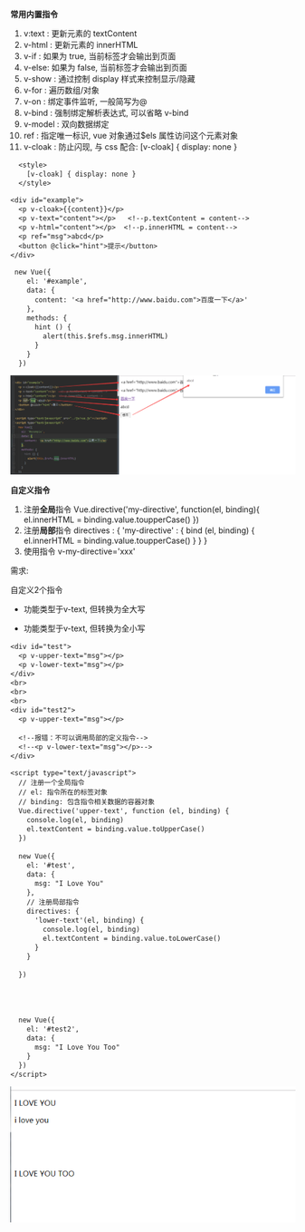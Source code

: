 **常用内置指令**

1) 	v:text : 更新元素的 textContent 
2)	 v-html : 更新元素的 innerHTML 
3) 	v-if : 如果为 true, 当前标签才会输出到页面
4) 	v-else: 如果为 false, 当前标签才会输出到页面 
5)	 v-show : 通过控制 display 样式来控制显示/隐藏 
6)	 v-for : 遍历数组/对象
7) 	v-on : 绑定事件监听, 一般简写为@ 
8)	 v-bind : 强制绑定解析表达式, 可以省略 v-bind 
9)	 v-model : 双向数据绑定 
10)	 ref : 指定唯一标识, vue 对象通过$els 属性访问这个元素对象 
11)	 v-cloak : 防止闪现, 与 css 配合: [v-cloak] { display: none }





```
  <style>
    [v-cloak] { display: none }
  </style>
```

```
<div id="example">
  <p v-cloak>{{content}}</p>
  <p v-text="content"></p>   <!--p.textContent = content-->
  <p v-html="content"></p>  <!--p.innerHTML = content-->
  <p ref="msg">abcd</p>
  <button @click="hint">提示</button>
</div>
```

```
 new Vue({
    el: '#example',
    data: {
      content: '<a href="http://www.baidu.com">百度一下</a>'
    },
    methods: {
      hint () {
        alert(this.$refs.msg.innerHTML)
      }
    }
  })
```

![](picc/指令.jpg)



**自定义指令** 

1) 注册**全局**指令 
	Vue.directive('my-directive', function(el, binding){ 
		el.innerHTML = binding.value.toupperCase() 
	}) 
2) 注册**局部**指令 
	directives : { 
		'my-directive' : { 
			bind (el, binding) { 
				el.innerHTML = binding.value.toupperCase() 
			} 
		} 
	} 
3) 使用指令 
	v-my-directive='xxx'



需求:

 自定义2个指令 

- 功能类型于v-text, 但转换为全大写  

- 功能类型于v-text, 但转换为全小写



```
<div id="test">
  <p v-upper-text="msg"></p>
  <p v-lower-text="msg"></p>
</div>
<br>
<br>
<br>
<div id="test2">
  <p v-upper-text="msg"></p>

  <!--报错：不可以调用局部的定义指令-->
  <!--<p v-lower-text="msg"></p>-->
</div>
```

```
<script type="text/javascript">
  // 注册一个全局指令
  // el: 指令所在的标签对象
  // binding: 包含指令相关数据的容器对象
  Vue.directive('upper-text', function (el, binding) {
    console.log(el, binding)
    el.textContent = binding.value.toUpperCase()
  })

  new Vue({
    el: '#test',
    data: {
      msg: "I Love You"
    },
    // 注册局部指令
    directives: {
      'lower-text'(el, binding) {
        console.log(el, binding)
        el.textContent = binding.value.toLowerCase()
      }
    }

  })




  new Vue({
    el: '#test2',
    data: {
      msg: "I Love You Too"
    }
  })
</script>
```



![](picc/自定义属性.jpg)











